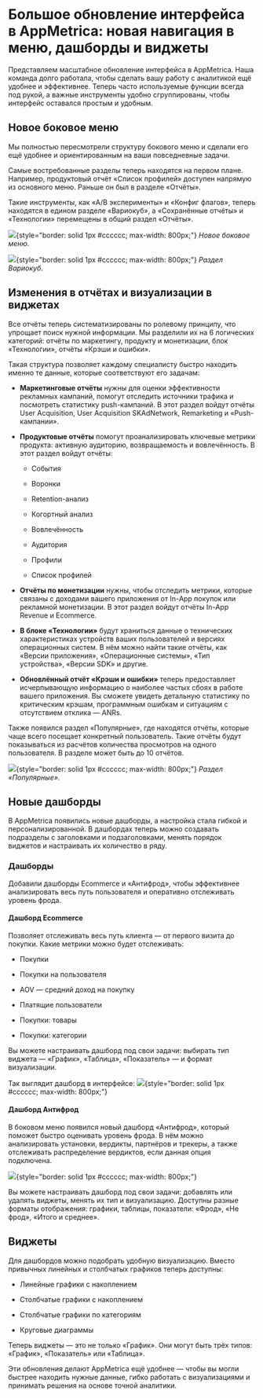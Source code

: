 # Большое обновление интерфейса в AppMetrica: новая навигация в меню, дашборды и виджеты 

Представляем масштабное обновление интерфейса в AppMetrica. Наша команда долго работала, чтобы сделать вашу работу с аналитикой ещё удобнее и эффективнее. Теперь часто используемые функции всегда под рукой, а важные инструменты удобно сгруппированы, чтобы интерфейс оставался простым и удобным.

## Новое боковое меню

Мы полностью пересмотрели структуру бокового меню и сделали его ещё удобнее и ориентированным на ваши повседневные задачи.

Самые востребованные разделы теперь находятся на первом плане. Например, продуктовый отчёт «Список профилей» доступен напрямую из основного меню. Раньше он был в разделе «Отчёты».

Такие инструменты, как «А/B эксперименты» и «Конфиг флагов», теперь находятся в едином разделе «Вариокуб», а «Сохранённые отчёты» и «Технологии» перемещены в общий раздел «Отчёты».

![](../../_images/blog/side-menu-ru.png){style="border: solid 1px #cccccc; max-width: 800px;"}
_Новое боковое меню._

![](../../_images/blog/varioqub-ru.png){style="border: solid 1px #cccccc; max-width: 800px;"}
_Раздел Вариокуб._

## Изменения в отчётах и визуализации в виджетах

Все отчёты теперь систематизированы по ролевому принципу, что упрощает поиск нужной информации. Мы разделили их на 6 логических категорий: отчёты по маркетингу, продукту и монетизации, блок «Технологии», отчёты «Крэши и ошибки».

Такая структура позволяет каждому специалисту быстро находить именно те данные, которые соответствуют его задачам:

- **Маркетинговые отчёты** нужны для оценки эффективности рекламных кампаний, помогут отследить источники трафика и посмотреть статистику push-кампаний. В этот раздел войдут отчёты User Acquisition, User Acquisition SKAdNetwork, Remarketing и «Push-кампании».

- **Продуктовые отчёты** помогут проанализировать ключевые метрики продукта: активную аудиторию, возвращаемость и вовлечённость. В этот раздел войдут отчёты:

    - События

    - Воронки

    - Retention-анализ

    - Когортный анализ

    - Вовлечённость

    - Аудитория

    - Профили

    - Список профилей

- **Отчёты по монетизации** нужны, чтобы отследить метрики, которые связаны с доходами вашего приложения от In-Аpp покупок или рекламной монетизации. В этот раздел войдут отчёты In-Аpp Revenue и Ecommerce.

- **В блоке «Технологии»** будут храниться данные о технических характеристиках устройств ваших пользователей и версиях операционных систем. В нём можно найти такие отчёты, как «Версии приложения», «Операционные системы», «Тип устройства», «Версии SDK» и другие.

- **Обновлённый отчёт «Крэши и ошибки»** теперь предоставляет исчерпывающую информацию о наиболее частых сбоях в работе вашего приложения. Вы сможете увидеть детальную статистику по критическим крэшам, программным ошибкам и ситуациям с отсутствием отклика — ANRs.

Также появился раздел «Популярные», где находятся отчёты, которые чаще всего посещает конкретный пользователь. Такие отчёты будут показываться из расчётов количества просмотров на одного пользователя. В разделе может быть до 10 отчётов. 

![](../../_images/blog/popular-section-ru.png){style="border: solid 1px #cccccc; max-width: 800px;"}
_Раздел «Популярные»._

## Новые дашборды 

В AppMetrica появились новые дашборды, а настройка стала гибкой и персонализированной. В дашбордах теперь можно создавать подразделы с заголовками и подзаголовками, менять порядок виджетов и настраивать их количество в ряду.

### Дашборды

Добавили дашборды Ecommerce и «Антифрод», чтобы эффективнее анализировать весь путь пользователя и оперативно отслеживать уровень фрода.

#### Дашборд Ecommerce

Позволяет отслеживать весь путь клиента — от первого визита до покупки. Какие метрики можно будет отслеживать:

- Покупки

- Покупки на пользователя

- AOV — средний доход на покупку

- Платящие пользователи

- Покупки: товары

- Покупки: категории


Вы можете настраивать дашборд под свои задачи: выбирать тип виджета — «График», «Таблица», «Показатель» — и формат визуализации.

Так выглядит дашборд в интерфейсе: 
![](../../_images/blog/ecommerce-dash-ru.png){style="border: solid 1px #cccccc; max-width: 800px;"}

#### Дашборд Антифрод

В боковом меню появился новый дашборд «Антифрод», который поможет быстро оценивать уровень фрода. В нём можно анализировать установки, вердикты, партнёров и трекеры, а также отслеживать распределение вердиктов, если данная опция подключена.

![](../../_images/blog/antifraud-dash-ru.png){style="border: solid 1px #cccccc; max-width: 800px;"}

Вы можете настраивать дашборд под свои задачи: добавлять или удалять виджеты, менять их тип и визуализацию. Доступны разные форматы отображения: графики, таблицы, показатели: «Фрод», «Не фрод», «Итого и среднее».


## Виджеты

Для дашбордов можно подобрать удобную визуализацию. Вместо привычных линейных и столбчатых графиков теперь доступны:

- Линейные графики с накоплением

- Столбчатые графики с накоплением

- Столбчатые графики по категориям

- Круговые диаграммы


Теперь виджеты — это не только «График». Они могут быть трёх типов: «График», «Показатель» или «Таблица». 

Эти обновления делают AppMetrica ещё удобнее — чтобы вы могли быстрее находить нужные данные, гибко работать с визуализациями и принимать решения на основе точной аналитики.
